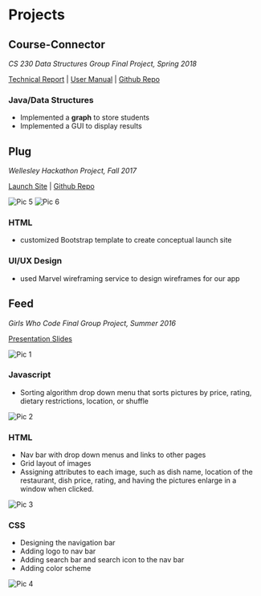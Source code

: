 # Projects


## Course-Connector
*CS 230 Data Structures Group Final Project, Spring 2018*

[Technical Report](https://docs.google.com/document/d/1XSgJt3cxsU9k58Zlc0zwFKJOaNhW3H4EuJUmnofWGMg/edit) |
[User Manual](https://docs.google.com/document/d/10Vn2KCdLEr9AOBM4kcwZwQS7zYHJWkHHsxLlp-CN7sU/edit?usp=sharing) |
[Github Repo](https://github.com/aliciajlee/CourseConnector)



### Java/Data Structures
* Implemented a **graph** to store students
* Implemented a GUI to display results



## Plug
*Wellesley Hackathon Project, Fall 2017*

[Launch Site](https://aliciajlee.github.io/Plug/) |
[Github Repo](https://github.com/aliciajlee/Plug)

![Pic 5](aliciajlee.github.io/img/plug1.png)
![Pic 6](aliciajlee.github.io/img/plug2.png)

### HTML
* customized Bootstrap template to create conceptual launch site

### UI/UX Design
* used Marvel wireframing service to design wireframes for our app


## Feed
*Girls Who Code Final Group Project, Summer 2016*

[Presentation Slides](https://docs.google.com/presentation/d/14OPGsB98vPvlWRRXpHc82Rqpk7fnCCp_prPhfxGCalE/edit?usp=sharing)

![Pic 1](aliciajlee.github.io/img/home.png)

### Javascript
* Sorting algorithm drop down menu that sorts pictures by price, rating, dietary restrictions, location, or shuffle

![Pic 2](aliciajlee.github.io/img/sort.png)

### HTML 
* Nav bar with drop down menus and links to other pages
* Grid layout of images 
* Assigning attributes to each image, such as dish name, location of the restaurant, dish price, rating, and having the pictures enlarge in a window when clicked.

![Pic 3](aliciajlee.github.io/img/upload.png)

### CSS
* Designing the navigation bar
* Adding logo to nav bar 
* Adding search bar and search icon to the nav bar
* Adding color scheme 

![Pic 4](aliciajlee.github.io/img/login.png)

